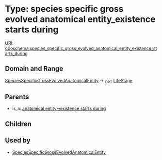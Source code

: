 
# Type: species specific gross evolved anatomical entity_existence starts during




URI: [oboschema:species_specific_gross_evolved_anatomical_entity_existence_starts_during](http://purl.obolibrary.org/oboschema/species_specific_gross_evolved_anatomical_entity_existence_starts_during)


## Domain and Range

[SpeciesSpecificGrossEvolvedAnatomicalEntity](SpeciesSpecificGrossEvolvedAnatomicalEntity.md) ->  <sub>OPT</sub> [LifeStage](LifeStage.md)

## Parents

 *  is_a: [anatomical entity➞existence starts during](anatomical_entity_existence_starts_during.md)

## Children


## Used by

 * [SpeciesSpecificGrossEvolvedAnatomicalEntity](SpeciesSpecificGrossEvolvedAnatomicalEntity.md)
